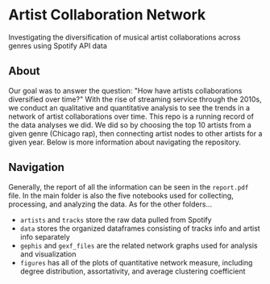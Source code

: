 # Artist Collaboration Network
Investigating the diversification of musical artist collaborations across genres using Spotify API data

## About
Our goal was to answer the question: "How have artists collaborations diversified over time?" With the rise of streaming service through the 2010s, we conduct an qualitative and quantitative analysis to see the trends in a network of artist collaborations over time. This repo is a running record of the data analyses we did. We did so by choosing the top 10 artists from a given genre (Chicago rap), then connecting artist nodes to other artists for a given year. Below is more information about navigating the repository.

## Navigation
Generally, the report of all the information can be seen in the `report.pdf` file. In the main folder is also the five notebooks used for collecting, processing, and analyzing the data. As for the other folders...

- `artists` and `tracks` store the raw data pulled from Spotify
- `data` stores the organized dataframes consisting of tracks info and artist info separately
- `gephis` and `gexf_files` are the related network graphs used for analysis and visualization
- `figures` has all of the plots of quantitative network measure, including degree distribution, assortativity, and average clustering coefficient
